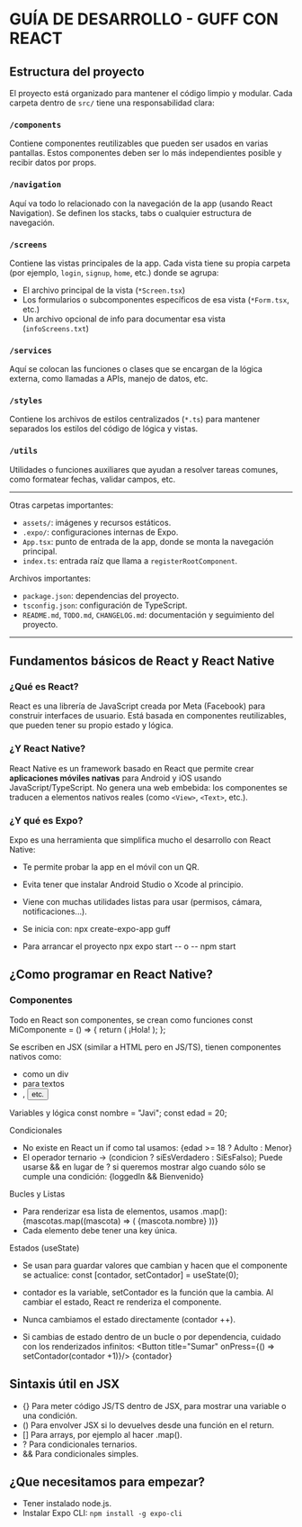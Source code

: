 # GUÍA DE DESARROLLO - GUFF CON REACT

## Estructura del proyecto

El proyecto está organizado para mantener el código limpio y modular. Cada carpeta dentro de `src/` tiene una responsabilidad clara:

### `/components`
Contiene componentes reutilizables que pueden ser usados en varias pantallas. Estos componentes deben ser lo más independientes posible y recibir datos por props.

### `/navigation`
Aquí va todo lo relacionado con la navegación de la app (usando React Navigation). Se definen los stacks, tabs o cualquier estructura de navegación.

### `/screens`
Contiene las vistas principales de la app. Cada vista tiene su propia carpeta (por ejemplo, `login`, `signup`, `home`, etc.) donde se agrupa:
- El archivo principal de la vista (`*Screen.tsx`)
- Los formularios o subcomponentes específicos de esa vista (`*Form.tsx`, etc.)
- Un archivo opcional de info para documentar esa vista (`infoScreens.txt`)

### `/services`
Aquí se colocan las funciones o clases que se encargan de la lógica externa, como llamadas a APIs, manejo de datos, etc.

### `/styles`
Contiene los archivos de estilos centralizados (`*.ts`) para mantener separados los estilos del código de lógica y vistas.

### `/utils`
Utilidades o funciones auxiliares que ayudan a resolver tareas comunes, como formatear fechas, validar campos, etc.

---

Otras carpetas importantes:

- `assets/`: imágenes y recursos estáticos.
- `.expo/`: configuraciones internas de Expo.
- `App.tsx`: punto de entrada de la app, donde se monta la navegación principal.
- `index.ts`: entrada raíz que llama a `registerRootComponent`.

Archivos importantes:
- `package.json`: dependencias del proyecto.
- `tsconfig.json`: configuración de TypeScript.
- `README.md`, `TODO.md`, `CHANGELOG.md`: documentación y seguimiento del proyecto.

---

## Fundamentos básicos de React y React Native

### ¿Qué es React?
React es una librería de JavaScript creada por Meta (Facebook) para construir interfaces de usuario. Está basada en componentes reutilizables, que pueden tener su propio estado y lógica.

### ¿Y React Native?
React Native es un framework basado en React que permite crear **aplicaciones móviles nativas** para Android y iOS usando JavaScript/TypeScript. No genera una web embebida: los componentes se traducen a elementos nativos reales (como `<View>`, `<Text>`, etc.).

### ¿Y qué es Expo?
Expo es una herramienta que simplifica mucho el desarrollo con React Native:
- Te permite probar la app en el móvil con un QR.
- Evita tener que instalar Android Studio o Xcode al principio.
- Viene con muchas utilidades listas para usar (permisos, cámara, notificaciones...).

- Se inicia con:
npx create-expo-app guff

- Para arrancar el proyecto
npx expo start -- o -- npm start

## ¿Como programar en React Native?
### Componentes
Todo en React son componentes, se crean como funciones
    const MiComponente = () => {
        return (
            <View>
            <Text>¡Hola!</Text>
            </View>
        );
    };

Se escriben en JSX (similar a HTML pero en JS/TS), tienen componentes nativos como:
- <View> como un div
- <Text> para textos
- <TextInput>, <Button> etc.

Variables y lógica
    const nombre = "Javi";
    const edad = 20;

Condicionales
- No existe en React un if como tal usamos:
    {edad >= 18 ? <Text>Adulto</Text> : <Text>Menor</Text>}
- El operador ternario -> (condicion ? siEsVerdadero : SiEsFalso); Puede usarse && en lugar de ? si queremos mostrar algo cuando sólo se cumple una condición:
    {loggedIn && <Text>Bienvenido</Text>}
 

Bucles y Listas
- Para renderizar esa lista de elementos, usamos .map():
    {mascotas.map((mascota) => (
        <Text key={mascota.id}>{mascota.nombre}</Text>
    ))}
- Cada elemento debe tener una key única.

Estados (useState)
- Se usan para guardar valores que cambian y hacen que el componente se actualice:
    const [contador, setContador] = useState(0);
- contador es la variable, setContador es la función que la cambia. Al cambiar el estado, React re renderiza el componente.

- Nunca cambiamos el estado directamente (contador ++).
- Si cambias de estado dentro de un bucle o por dependencia, cuidado con los renderizados infinitos:
    <Button title="Sumar" onPress={() => setContador(contador +1)}/>
    <Text>{contador}</Text>

## Sintaxis útil en JSX
- {} Para meter código JS/TS dentro de JSX, para mostrar una variable o una condición.
- () Para envolver JSX si lo devuelves desde una función en el return.
- [] Para arrays, por ejemplo al hacer .map().
- ? Para condicionales ternarios.
- && Para condicionales simples.

## ¿Que necesitamos para empezar?
- Tener instalado node.js.
- Instalar Expo CLI:
    `npm install -g expo-cli`

